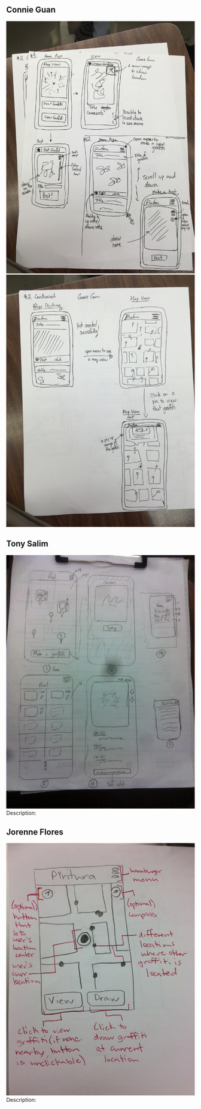 
Connie Guan
---
![alt tag](images/prototypesConnie1.JPG)
![alt tag](images/PrototypesConnie2.JPG)

Tony Salim
---
![alt tag](images/pptype_tony.jpg)
Description:

Jorenne Flores
---
![alt tag](images/prototype_jorenne1.jpg)
Description:

